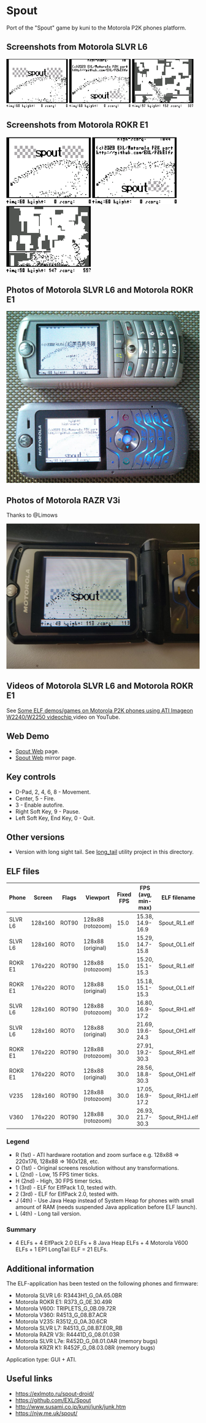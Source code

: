 Spout
=====

Port of the "Spout" game by kuni to the Motorola P2K phones platform.

## Screenshots from Motorola SLVR L6

![Screenshot of Spout from Motorola L6 1](../images/Screenshot_Spout_L6_1.png) ![Screenshot of Spout from Motorola L6 2](../images/Screenshot_Spout_L6_2.png) ![Screenshot of Spout from Motorola L6 3](../images/Screenshot_Spout_L6_3.png)

## Screenshots from Motorola ROKR E1

![Screenshot of Spout from Motorola E1 1](../images/Screenshot_Spout_E1_1.png) ![Screenshot of Spout from Motorola E1 2](../images/Screenshot_Spout_E1_2.png) ![Screenshot of Spout from Motorola E1 3](../images/Screenshot_Spout_E1_3.png)

## Photos of Motorola SLVR L6 and Motorola ROKR E1

![Photo of Spout on Motorola L6 and Motorola E1 1](../images/Photo_Spout_L6_E1_1.jpg)

## Photos of Motorola RAZR V3i

Thanks to @Limows

![Photo of Spout on Motorola V3i 1](../images/Photo_Spout_V3i_1.jpg)

## Videos of Motorola SLVR L6 and Motorola ROKR E1

See [Some ELF demos/games on Motorola P2K phones using ATI Imageon W2240/W2250 videochip
](https://www.youtube.com/watch?v=DsYLWXPgmsU) video on YouTube.

## Web Demo

* [Spout Web](https://lab.exlmoto.ru/spout/) page.
* [Spout Web](https://exlmotodev.github.io/spout/) mirror page.

## Key controls

* D-Pad, 2, 4, 6, 8 - Movement.
* Center, 5 - Fire.
* 3 - Enable autofire.
* Right Soft Key, 9 - Pause.
* Left Soft Key, End Key, 0 - Quit.

## Other versions

* Version with long sight tail. See [long_tail](long_tail) utility project in this directory.

## ELF files

| Phone   | Screen  | Flags | Viewport            | Fixed FPS  | FPS (avg, min-max) | ELF filename   |
|---------|---------|-------|---------------------|------------|--------------------|----------------|
| SLVR L6 | 128x160 | ROT90 | 128x88 (rotozoom)   | 15.0       | 15.38, 14.9-16.9   | Spout_RL1.elf  |
| SLVR L6 | 128x160 | ROT0  | 128x88 (original)   | 15.0       | 15.29, 14.7-15.8   | Spout_OL1.elf  |
| ROKR E1 | 176x220 | ROT90 | 128x88 (rotozoom)   | 15.0       | 15.20, 15.1-15.3   | Spout_RL1.elf  |
| ROKR E1 | 176x220 | ROT0  | 128x88 (original)   | 15.0       | 15.18, 15.1-15.3   | Spout_OL1.elf  |
| SLVR L6 | 128x160 | ROT90 | 128x88 (rotozoom)   | 30.0       | 16.80, 16.9-17.2   | Spout_RH1.elf  |
| SLVR L6 | 128x160 | ROT0  | 128x88 (original)   | 30.0       | 21.69, 19.6-24.3   | Spout_OH1.elf  |
| ROKR E1 | 176x220 | ROT90 | 128x88 (rotozoom)   | 30.0       | 27.91, 19.2-30.3   | Spout_RH1.elf  |
| ROKR E1 | 176x220 | ROT0  | 128x88 (original)   | 30.0       | 28.56, 18.8-30.3   | Spout_OH1.elf  |
| V235    | 128x160 | ROT90 | 128x88 (rotozoom)   | 30.0       | 17.05, 16.9-17.2   | Spout_RH1J.elf |
| V360    | 176x220 | ROT90 | 128x88 (rotozoom)   | 30.0       | 26.93, 21.7-30.3   | Spout_RH1J.elf |

### Legend

* R (1st) - ATI hardware rootation and zoom surface e.g. 128x88 => 220x176, 128x88 => 160x128, etc.
* O (1st) - Original screens resolution without any transformations.
* L (2nd) - Low, 15 FPS timer ticks.
* H (2nd) - High, 30 FPS timer ticks.
* 1 (3rd) - ELF for ElfPack 1.0, tested with.
* 2 (3rd) - ELF for ElfPack 2.0, tested with.
* J (4th) - Use Java Heap instead of System Heap for phones with small amount of RAM (needs suspended Java application before ELF launch).
* L (4th) - Long tail version.

### Summary

* 4 ELFs + 4 ElfPack 2.0 ELFs + 8 Java Heap ELFs + 4 Motorola V600 ELFs + 1 EP1 LongTail ELF = 21 ELFs.

## Additional information

The ELF-application has been tested on the following phones and firmware:

* Motorola SLVR L6: R3443H1_G_0A.65.0BR
* Motorola ROKR E1: R373_G_0E.30.49R
* Motorola V600: TRIPLETS_G_0B.09.72R
* Motorola V360: R4513_G_08.B7.ACR
* Motorola V235: R3512_G_0A.30.6CR
* Motorola SLVR L7: R4513_G_08.B7.E0R_RB
* Motorola RAZR V3i: R4441D_G_08.01.03R
* Motorola SLVR L7e: R452D_G_08.01.0AR (memory bugs)
* Motorola KRZR K1:  R452F_G_08.03.08R (memory bugs)

Application type: GUI + ATI.

## Useful links

* https://exlmoto.ru/spout-droid/
* https://github.com/EXL/Spout
* http://www.susami.co.jp/kuni/junk/junk.htm
* https://njw.me.uk/spout/
